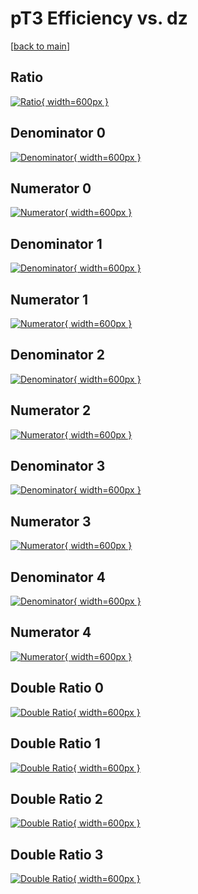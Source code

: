 # pT3 Efficiency vs. dz

[[back to main](./)]



## Ratio

[![Ratio](../mtv/var/pT3_vtr_11_1_eff_dz.png){ width=600px }](../mtv/var/pT3_vtr_11_1_eff_dz.pdf)

## Denominator 0

[![Denominator](../mtv/den/pT3_vtr_11_1_eff_dz_den0.png){ width=600px }](../mtv/den/pT3_vtr_11_1_eff_dz_den0.pdf)

## Numerator 0

[![Numerator](../mtv/num/pT3_vtr_11_1_eff_dz_num0.png){ width=600px }](../mtv/num/pT3_vtr_11_1_eff_dz_num0.pdf)

## Denominator 1

[![Denominator](../mtv/den/pT3_vtr_11_1_eff_dz_den1.png){ width=600px }](../mtv/den/pT3_vtr_11_1_eff_dz_den1.pdf)

## Numerator 1

[![Numerator](../mtv/num/pT3_vtr_11_1_eff_dz_num1.png){ width=600px }](../mtv/num/pT3_vtr_11_1_eff_dz_num1.pdf)

## Denominator 2

[![Denominator](../mtv/den/pT3_vtr_11_1_eff_dz_den2.png){ width=600px }](../mtv/den/pT3_vtr_11_1_eff_dz_den2.pdf)

## Numerator 2

[![Numerator](../mtv/num/pT3_vtr_11_1_eff_dz_num2.png){ width=600px }](../mtv/num/pT3_vtr_11_1_eff_dz_num2.pdf)

## Denominator 3

[![Denominator](../mtv/den/pT3_vtr_11_1_eff_dz_den3.png){ width=600px }](../mtv/den/pT3_vtr_11_1_eff_dz_den3.pdf)

## Numerator 3

[![Numerator](../mtv/num/pT3_vtr_11_1_eff_dz_num3.png){ width=600px }](../mtv/num/pT3_vtr_11_1_eff_dz_num3.pdf)

## Denominator 4

[![Denominator](../mtv/den/pT3_vtr_11_1_eff_dz_den4.png){ width=600px }](../mtv/den/pT3_vtr_11_1_eff_dz_den4.pdf)

## Numerator 4

[![Numerator](../mtv/num/pT3_vtr_11_1_eff_dz_num4.png){ width=600px }](../mtv/num/pT3_vtr_11_1_eff_dz_num4.pdf)

## Double Ratio 0

[![Double Ratio](../mtv/ratio/pT3_vtr_11_1_eff_dz_ratio0.png){ width=600px }](../mtv/ratio/pT3_vtr_11_1_eff_dz_ratio0.pdf)

## Double Ratio 1

[![Double Ratio](../mtv/ratio/pT3_vtr_11_1_eff_dz_ratio1.png){ width=600px }](../mtv/ratio/pT3_vtr_11_1_eff_dz_ratio1.pdf)

## Double Ratio 2

[![Double Ratio](../mtv/ratio/pT3_vtr_11_1_eff_dz_ratio2.png){ width=600px }](../mtv/ratio/pT3_vtr_11_1_eff_dz_ratio2.pdf)

## Double Ratio 3

[![Double Ratio](../mtv/ratio/pT3_vtr_11_1_eff_dz_ratio3.png){ width=600px }](../mtv/ratio/pT3_vtr_11_1_eff_dz_ratio3.pdf)

